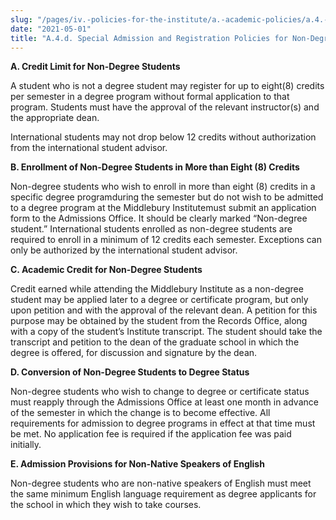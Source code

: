 ```yaml
---
slug: "/pages/iv.-policies-for-the-institute/a.-academic-policies/a.4.-change-of-academic-program/a.4.d.-special-admission-and-registration-policies-for-non-degree-students"
date: "2021-05-01"
title: "A.4.d. Special Admission and Registration Policies for Non-Degree Students"
---
```


**A. Credit Limit for Non-Degree Students**

A student who is not a degree student may register for up to eight(8) credits per semester in a degree program without formal application to that program. Students must have the approval of the relevant instructor(s) and the appropriate dean.

International students may not drop below 12 credits without authorization from the international student advisor. 

**B. Enrollment of Non-Degree Students in More than Eight (8) Credits**

Non-degree students who wish to enroll in more than eight (8) credits in a specific degree programduring the semester but do not wish to be admitted to a degree program at the Middlebury Institutemust submit an application form to the Admissions Office. It should be clearly marked “Non-degree student.” International students enrolled as non-degree students are required to enroll in a minimum of 12 credits each semester. Exceptions can only be authorized by the international student advisor. 

**C. Academic Credit for Non-Degree Students**

Credit earned while attending the Middlebury Institute as a non-degree student may be applied later to a degree or certificate program, but only upon petition and with the approval of the relevant dean. A petition for this purpose may be obtained by the student from the Records Office, along with a copy of the student’s Institute transcript. The student should take the transcript and petition to the dean of the graduate school in which the degree is offered, for discussion and signature by the dean.

**D. Conversion of Non-Degree Students to Degree Status**

Non-degree students who wish to change to degree or certificate status must reapply through the Admissions Office at least one month in advance of the semester in which the change is to become effective. All requirements for admission to degree programs in effect at that time must be met. No application fee is required if the application fee was paid initially. 

**E. Admission Provisions for Non-Native Speakers of English**

Non-degree students who are non-native speakers of English must meet the same minimum English language requirement as degree applicants for the school in which they wish to take courses.